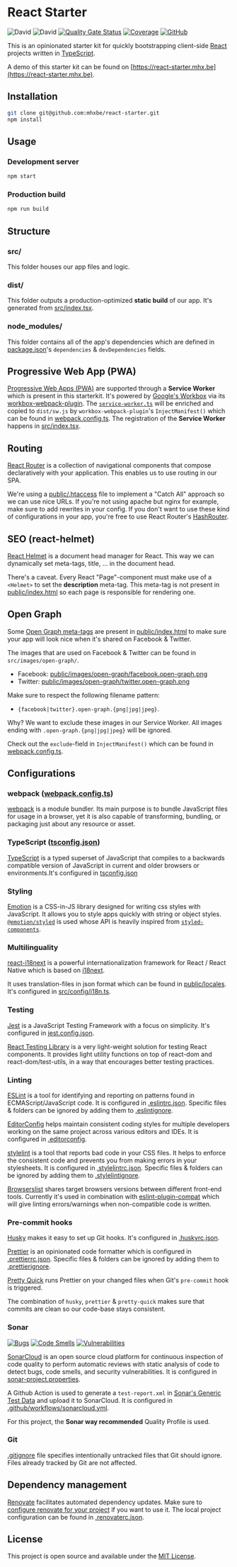 # React Starter

![David](https://img.shields.io/david/mhxbe/react-starter)
![David](https://img.shields.io/david/dev/mhxbe/react-starter)
[![Quality Gate Status](https://sonarcloud.io/api/project_badges/measure?project=mhxbe_react-starter&metric=alert_status)](https://sonarcloud.io/dashboard?id=mhxbe_react-starter)
[![Coverage](https://sonarcloud.io/api/project_badges/measure?project=mhxbe_react-starter&metric=coverage)](https://sonarcloud.io/dashboard?id=mhxbe_react-starter)
[![GitHub](https://img.shields.io/github/license/mhxbe/react-starter)](https://github.com/mhxbe/react-starter/blob/master/LICENSE)

This is an opinionated starter kit for quickly bootstrapping client-side [React](https://reactjs.org/) projects written in [TypeScript](https://www.typescriptlang.org/).

A demo of this starter kit can be found on [https://react-starter.mhx.be](https://react-starter.mhx.be).

## Installation

```bash
git clone git@github.com:mhxbe/react-starter.git
npm install
```

## Usage

### Development server

```bash
npm start
```

### Production build

```bash
npm run build
```

## Structure

### src/

This folder houses our app files and logic.

### dist/

This folder outputs a production-optimized **static build** of our app. It's generated from [src/index.tsx](src/index.tsx).

### node_modules/

This folder contains all of the app's dependencies which are defined in [package.json](package.json)'s `dependencies` & `devDependencies` fields.

## Progressive Web App (PWA)

[Progressive Web Apps (PWA)](https://developer.mozilla.org/en-US/docs/Web/Progressive_web_apps) are supported through a **Service Worker** which is present in this starterkit. It's powered by [Google's Workbox](https://developers.google.com/web/tools/workbox) via its [workbox-webpack-plugin](https://developers.google.com/web/tools/workbox/modules/workbox-webpack-plugin). The [`service-worker.ts`](service-worker.ts) will be enriched and copied to `dist/sw.js` by `workbox-webpack-plugin`'s `InjectManifest()` which can be found in [webpack.config.ts](webpack.config.ts). The registration of the **Service Worker** happens in [src/index.tsx](src/index.tsx).

## Routing

[React Router](https://github.com/ReactTraining/react-router) is a collection of navigational components that compose declaratively with your application. This enables us to use routing in our SPA.

We're using a [public/.htaccess](public/.htaccess) file to implement a "Catch All" approach so we can use nice URLs. If you're not using apache but nginx for example, make sure to add rewrites in your config.
If you don't want to use these kind of configurations in your app, you're free to use React Router's [HashRouter](https://reactrouter.com/web/api/HashRouter).

## SEO (react-helmet)

[React Helmet](https://github.com/nfl/react-helmet) is a document head manager for React. This way we can dynamically set meta-tags, title, ... in the document head.

There's a caveat. Every React "Page"-component must make use of a `<Helmet>` to set the **description** meta-tag. This meta-tag is not present in [public/index.html](public/index.html) so each page is responsible for rendering one.

## Open Graph

Some [Open Graph meta-tags](https://ogp.me/) are present in [public/index.html](public/index.html) to make sure your app will look nice when it's shared on Facebook & Twitter.

The images that are used on Facebook & Twitter can be found in `src/images/open-graph/`.

- Facebook: [public/images/open-graph/facebook.open-graph.png](public/images/open-graph/facebook.open-graph.png)
- Twitter: [public/images/open-graph/twitter.open-graph.png](public/images/open-graph/twitter.open-graph.png)

Make sure to respect the following filename pattern:

- `{facebook|twitter}.open-graph.{png|jpg|jpeg}`.

Why? We want to exclude these images in our Service Worker. All images ending with `.open-graph.{png|jpg|jpeg}` will be ignored.

Check out the `exclude`-field in `InjectManifest()` which can be found in [webpack.config.ts](webpack.config.ts).

## Configurations

### webpack ([webpack.config.ts](webpack.config.ts))

[webpack](https://webpack.js.org/) is a module bundler. Its main purpose is to bundle JavaScript files for usage in a browser, yet it is also capable of transforming, bundling, or packaging just about any resource or asset.

### TypeScript ([tsconfig.json](tsconfig.json))

[TypeScript](https://www.typescriptlang.org/docs/handbook/tsconfig-json.html) is a typed superset of JavaScript that compiles to a backwards compatible version of JavaScript in current and older browsers or environments.It's configured in [tsconfig.json](tsconfig.json)

### Styling

[Emotion](https://emotion.sh/) is a CSS-in-JS library designed for writing css styles with JavaScript. It allows you to style apps quickly with string or object styles. [`@emotion/styled`](https://emotion.sh/docs/@emotion/styled) is used whose API is heavily inspired from [`styled-components`](https://www.styled-components.com/).

### Multilinguality

[react-i18next](https://react.i18next.com/) is a powerful internationalization framework for React / React Native which is based on [i18next](https://www.i18next.com/).

It uses translation-files in json format which can be found in [public/locales](public/locales). It's configured in [src/config/i18n.ts](src/config/i18n.ts).

### Testing

[Jest](https://jestjs.io/) is a JavaScript Testing Framework with a focus on simplicity. It's configured in [jest.config.json](jest.config.json).

[React Testing Library](https://testing-library.com/react) is a very light-weight solution for testing React components. It provides light utility functions on top of react-dom and react-dom/test-utils, in a way that encourages better testing practices.

### Linting

[ESLint](http://eslint.org/) is a tool for identifying and reporting on patterns found in ECMAScript/JavaScript code. It is configured in [.eslintrc.json](.eslintrc.json). Specific files & folders can be ignored by adding them to [.eslintignore](.eslintignore).

[EditorConfig](https://editorconfig.org/) helps maintain consistent coding styles for multiple developers working on the same project across various editors and IDEs. It is configured in [.editorconfig](.editorconfig).

[stylelint](https://stylelint.io/) is a tool that reports bad code in your CSS files. It helps to enforce the consistent code and prevents you from making errors in your stylesheets. It is configured in [.stylelintrc.json](.stylelintrc.json). Specific files & folders can be ignored by adding them to [.stylelintignore](.stylelintignore).

[Browserslist](https://github.com/browserslist/browserslist) shares target browsers versions between different front-end tools.
Currently it's used in combination with [eslint-plugin-compat](https://github.com/amilajack/eslint-plugin-compat) which will give linting errors/warnings when non-compatible code is written.

### Pre-commit hooks

[Husky](https://github.com/typicode/husky) makes it easy to set up Git hooks. It's configured in [.huskyrc.json](.huskyrc.json).

[Prettier](https://prettier.io/) is an opinionated code formatter which is configured in [.prettierrc.json](.prettierrc.json). Specific files & folders can be ignored by adding them to [.prettierignore](.prettierignore).

[Pretty Quick](https://github.com/azz/pretty-quick) runs Prettier on your changed files when Git's `pre-commit` hook is triggered.

The combination of `husky`, `prettier` & `pretty-quick` makes sure that commits are clean so our code-base stays consistent.

### Sonar

[![Bugs](https://sonarcloud.io/api/project_badges/measure?project=mhxbe_react-starter&metric=bugs)](https://sonarcloud.io/dashboard?id=mhxbe_react-starter)
[![Code Smells](https://sonarcloud.io/api/project_badges/measure?project=mhxbe_react-starter&metric=code_smells)](https://sonarcloud.io/dashboard?id=mhxbe_react-starter)
[![Vulnerabilities](https://sonarcloud.io/api/project_badges/measure?project=mhxbe_react-starter&metric=vulnerabilities)](https://sonarcloud.io/dashboard?id=mhxbe_react-starter)

[SonarCloud](https://sonarcloud.io) is an open source cloud platform for continuous inspection of code quality to perform automatic reviews with static analysis of code to detect bugs, code smells, and security vulnerabilities. It is configured in [sonar-project.properties](sonar-project.properties).

A Github Action is used to generate a `test-report.xml` in [Sonar's Generic Test Data](https://docs.sonarqube.org/latest/analysis/generic-test) and upload it to SonarCloud. It is configured in [.github/workflows/sonarcloud.yml](.github/workflows/sonarcloud.yml).

For this project, the **Sonar way recommended** Quality Profile is used.

### Git

[.gitignore](.gitignore) file specifies intentionally untracked files that Git should ignore. Files already tracked by Git are not affected.

## Dependency management

[Renovate](https://renovate.whitesourcesoftware.com/) facilitates automated dependency updates. Make sure to [configure renovate for your project](https://github.com/apps/renovate) if you want to use it. The local project configuration can be found in [.renovaterc.json](.renovaterc.json).

## License

This project is open source and available under the [MIT License](LICENSE).
